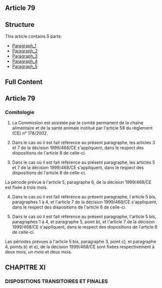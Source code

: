 ## Article 79

## Structure

This article contains 5 parts:

- [Paragraph_1](./Paragraph_1.md)
- [Paragraph_2](./Paragraph_2.md)
- [Paragraph_3](./Paragraph_3.md)
- [Paragraph_4](./Paragraph_4.md)
- [Paragraph_5](./Paragraph_5.md)

## Full Content

## Article 79
### Comitologie

1. La Commission est assistée par le comité permanent de la chaîne alimentaire et de la santé animale institué par l'article 58 du règlement (CE) n° 178/2002.

2. Dans le cas où il est fait référence au présent paragraphe, les articles 3 et 7 de la décision 1999/468/CE s'appliquent, dans le respect des dispositions de l'article 8 de celle-ci.

3. Dans le cas où il est fait référence au présent paragraphe, les articles 5 et 7 de la décision 1999/468/CE s'appliquent, dans le respect des dispositions de l'article 8 de celle-ci.

La période prévue à l'article 5, paragraphe 6, de la décision 1999/468/CE est fixée à trois mois.

4. Dans le cas où il est fait référence au présent paragraphe, l'article 5 bis, paragraphes 1 à 4, et l'article 7 de la décision 1999/468/CE s'appliquent, dans le respect des dispositions de l'article 8 de celle-ci.

5. Dans le cas où il est fait référence au présent paragraphe, l'article 5 bis, paragraphes 1 à 4, et paragraphe 5, point b), et l'article 7 de la décision 1999/468/CE s'appliquent, dans le respect des dispositions de l'article 8 de celle-ci.

Les périodes prévues à l'article 5 bis, paragraphe 3, point c), et paragraphe 4, points b) et e), de la décision 1999/468/CE sont fixées respectivement à deux mois, un mois et deux mois.

## CHAPITRE XI
### DISPOSITIONS TRANSITOIRES ET FINALES